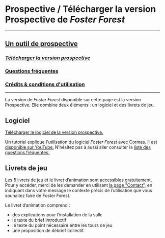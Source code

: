 # Prospective / Télécharger la version Prospective de _Foster Forest_

***
## [Un outil de prospective](https://timotheefouqueray.github.io/fosterforest/prospective/prospective)
### *[Télécharger la version prospective](https://timotheefouqueray.github.io/fosterforest/prospective/telecharger-prospective)*
### [Questions fréquentes](https://timotheefouqueray.github.io/fosterforest/prospective/FAQ)
### [Crédits & conditions d'utilisation](https://timotheefouqueray.github.io/fosterforest/home/credits-utilisation)
***


La version de _Foster Forest_ disponible sur cette page est la version Prospective. Elle combine deux éléments : un logiciel et des livrets de jeu.

## Logiciel 

[Télécharger le logiciel de la version prospective.](https://timotheefouqueray.github.io/fosterforest/prospective/FosterForest_Prospective.zip) 

Un tutoriel explique l'utilisation du logiciel _Foster Forest_ avec Cormas. Il est [disponible sur YouTube.](https://youtu.be/qcaCzB8dMss) N'hésitez pas à aussi aller consulter la [liste des questions fréquentes.](https://timotheefouqueray.github.io/fosterforest/prospective/FAQ)
 
## Livrets de jeu

Les 5 livrets de jeu et le livret d’animation sont accessibles gratuitement. Pour y accéder, merci de les demander en utilisant [la page "Contact"](https://timotheefouqueray.github.io/fosterforest/contact), en indiquant dans votre message le contexte précis de l’utilisation que vous souhaitez faire de Foster Forest.

Le livret d’animation comprend :
- des explications pour l’installation de la salle
- le texte du brief introductif
- le texte du point nécessaire entre les tours de jeu
- une proposition de débrief collectif.
